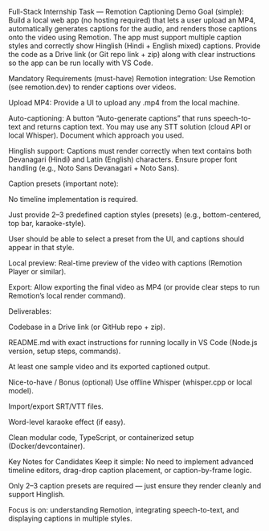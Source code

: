 Full-Stack Internship Task — Remotion Captioning Demo
Goal (simple):
 Build a local web app (no hosting required) that lets a user upload an MP4, automatically generates captions for the audio, and renders those captions onto the video using Remotion. The app must support multiple caption styles and correctly show Hinglish (Hindi + English mixed) captions. Provide the code as a Drive link (or Git repo link + zip) along with clear instructions so the app can be run locally with VS Code.

Mandatory Requirements (must-have)
Remotion integration: Use Remotion (see remotion.dev) to render captions over videos.


Upload MP4: Provide a UI to upload any .mp4 from the local machine.


Auto-captioning: A button “Auto-generate captions” that runs speech-to-text and returns caption text. You may use any STT solution (cloud API or local Whisper). Document which approach you used.


Hinglish support: Captions must render correctly when text contains both Devanagari (Hindi) and Latin (English) characters. Ensure proper font handling (e.g., Noto Sans Devanagari + Noto Sans).


Caption presets (important note):


No timeline implementation is required.


Just provide 2–3 predefined caption styles (presets) (e.g., bottom-centered, top bar, karaoke-style).


User should be able to select a preset from the UI, and captions should appear in that style.


Local preview: Real-time preview of the video with captions (Remotion Player or similar).


Export: Allow exporting the final video as MP4 (or provide clear steps to run Remotion’s local render command).


Deliverables:


Codebase in a Drive link (or GitHub repo + zip).


README.md with exact instructions for running locally in VS Code (Node.js version, setup steps, commands).


At least one sample video and its exported captioned output.



Nice-to-have / Bonus (optional)
Use offline Whisper (whisper.cpp or local model).


Import/export SRT/VTT files.


Word-level karaoke effect (if easy).


Clean modular code, TypeScript, or containerized setup (Docker/devcontainer).



Key Notes for Candidates
Keep it simple: No need to implement advanced timeline editors, drag-drop caption placement, or caption-by-frame logic.


Only 2–3 caption presets are required — just ensure they render cleanly and support Hinglish.


Focus is on: understanding Remotion, integrating speech-to-text, and displaying captions in multiple styles.



